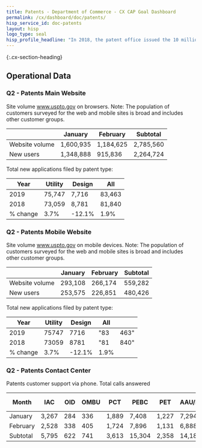 ```yaml
---
title: Patents - Department of Commerce - CX CAP Goal Dashboard
permalink: /cx/dashboard/doc/patents/
hisp_service_id: doc-patents
layout: hisp
logo_type: seal
hisp_profile_headline: "In 2018, the patent office issued the 10 millionth patent, celebrating the rich history and strength of the American intellectual property system."
---
```


{:.cx-section-heading}
## Operational Data

### Q2 - Patents Main Website

Site volume www.uspto.gov on browsers. Note: The population of customers surveyed for the web and mobile sites is broad and includes other customer groups.

|                | January | February  | Subtotal  |
|----------------|-----------|-----------|-----------|
| Website volume | 1,600,935 | 1,184,625 | 2,785,560 |
| New users      | 1,348,888 | 915,836   | 2,264,724 |

Total new applications filed by patent type:

| Year     | Utility | Design | All    |
|----------|---------|--------|--------|
| 2019     | 75,747  | 7,716  | 83,463 |
| 2018     | 73,059  | 8,781  | 81,840 |
| % change | 3.7%    | -12.1% | 1.9%   |


### Q2 - Patents Mobile Website

Site volume www.uspto.gov on mobile devices. Note: The population of customers surveyed for the web and mobile sites is broad and includes other customer groups.

|                | January | February | Subtotal |
|----------------|---------|----------|----------|
| Website volume | 293,108 | 266,174  | 559,282  |
| New users      | 253,575 | 226,851  | 480,426  |


Total new applications filed by patent type:

| Year     | Utility | Design | All  |      |
|----------|---------|--------|------|------|
| 2019     | 75747   | 7716   | "83  | 463" |
| 2018     | 73059   | 8781   | "81  | 840" |
| % change | 3.7%    | -12.1% | 1.9% |      |


### Q2 - Patents Contact Center

Patents customer support via phone.  Total calls answered

| Month    | IAC   | OID | OMBU | PCT   | PEBC   | PET   | AAU/PUBS | PATENTS TOTAL | USPTO TOTAL |
|----------|-------|-----|------|-------|--------|-------|----------|---------------|-------------|
| January  | 3,267 | 284 | 336  | 1,889 | 7,408  | 1,227 | 7,294    | 21,705        | 56,649      |
| February | 2,528 | 338 | 405  | 1,724 | 7,896  | 1,131 | 6,888    | 20,910        | 57,129      |
| Subtotal | 5,795 | 622 | 741  | 3,613 | 15,304 | 2,358 | 14,182   | 42,615        | 113,778     |
